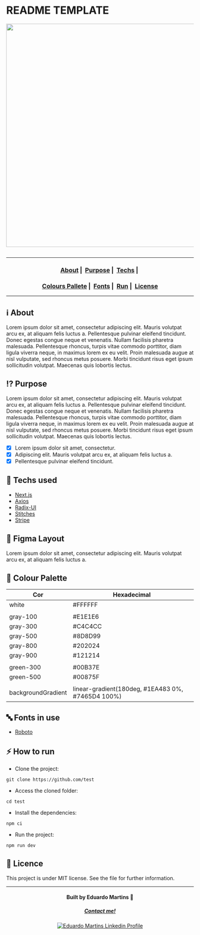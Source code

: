 # README TEMPLATE

<p align="center" >
  <img src="https://images.unsplash.com/photo-1461749280684-dccba630e2f6?ixlib=rb-4.0.3&ixid=M3wxMjA3fDB8MHxwaG90by1wYWdlfHx8fGVufDB8fHx8fA%3D%3D&auto=format&fit=crop&w=2069&q=80" alt="" width="600" />
</>

<p align="center">
  <a href="LICENSE">
    <img src="https://img.shields.io/badge/License-MIT-green.svg" alt="" />
  </a>
</p>

---

<h3 align="center">
  <a href="#information_source_about">About</a>&nbsp;|&nbsp;
  <a href="#purpose">Purpose</a>&nbsp;|&nbsp;
  <a href="#techs_used">Techs</a>&nbsp;|&nbsp;
<h3 align="center">
  <a href="#colour_palette">Colours Pallete</a>&nbsp;|&nbsp;
  <a href="#abc-fontes-utilizadas">Fonts</a>&nbsp;|&nbsp;
  <a href="#zap-como-executar">Run</a>&nbsp;|&nbsp;
  <a href="#memo-licen%C3%A7a">License</a>
</h3>

---

## :information_source: About

Lorem ipsum dolor sit amet, consectetur adipiscing elit. Mauris volutpat arcu ex, at aliquam felis luctus a. Pellentesque pulvinar eleifend tincidunt. Donec egestas congue neque et venenatis. Nullam facilisis pharetra malesuada. Pellentesque rhoncus, turpis vitae commodo porttitor, diam ligula viverra neque, in maximus lorem ex eu velit. Proin malesuada augue at nisl vulputate, sed rhoncus metus posuere. Morbi tincidunt risus eget ipsum sollicitudin volutpat. Maecenas quis lobortis lectus.

## :interrobang: Purpose

Lorem ipsum dolor sit amet, consectetur adipiscing elit. Mauris volutpat arcu ex, at aliquam felis luctus a. Pellentesque pulvinar eleifend tincidunt. Donec egestas congue neque et venenatis. Nullam facilisis pharetra malesuada. Pellentesque rhoncus, turpis vitae commodo porttitor, diam ligula viverra neque, in maximus lorem ex eu velit. Proin malesuada augue at nisl vulputate, sed rhoncus metus posuere. Morbi tincidunt risus eget ipsum sollicitudin volutpat. Maecenas quis lobortis lectus.

- [x] Lorem ipsum dolor sit amet, consectetur.
- [x] Adipiscing elit. Mauris volutpat arcu ex, at aliquam felis luctus a.
- [x] Pellentesque pulvinar eleifend tincidunt.

## :rocket: Techs used

- [Next.js](https://nextjs.org/)
- [Axios](https://axios-http.com/)
- [Radix-UI](https://www.radix-ui.com/)
- [Stitches](https://stitches.dev/)
- [Stripe](https://stripe.com/)

## :art: Figma Layout

Lorem ipsum dolor sit amet, consectetur adipiscing elit. Mauris volutpat arcu ex, at aliquam felis luctus a.

## :rainbow: Colour Palette 

| Cor                | Hexadecimal                                       |
| ------------------ | ------------------------------------------------- |
| white              | #FFFFFF                                           |
|                                                                        |
| gray-100           | #E1E1E6                                           |
| gray-300           | #C4C4CC                                           |
| gray-500           | #8D8D99                                           |
| gray-800           | #202024                                           |
| gray-900           | #121214                                           |
|                                                                        |
| green-300          | #00B37E                                           |
| green-500          | #00875F                                           |
|                                                                        |
| backgroundGradient | linear-gradient(180deg, #1EA483 0%, #7465D4 100%) |

## :abc: Fonts in use

- [Roboto](https://fonts.google.com/specimen/Roboto)

## :zap: How to run

- Clone the project:
```
git clone https://github.com/test
```

- Access the cloned folder:
```
cd test
```

- Install the dependencies:
```
npm ci
```

- Run the project:
```
npm run dev
```

## :memo: Licence

This project is under MIT license. See the file for further information.

---

<h4 align="center">
  Built by Eduardo Martins 👋️
</h4>
<h5 align="center">
  <a href="mailto:edu19_96@hotmail.com">Contact me!</a>
</h5>

<p align="center">
  <a href="https://www.linkedin.com/in/edumartinsg/">
    <img alt="Eduardo Martins Linkedin Profile" src="https://img.shields.io/badge/LinkedIn-jerp-0e76a8?style=flat&logoColor=white&logo=linkedin">
  </a>
</p>
